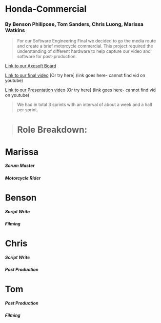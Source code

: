 # Honda-Commercial
### By Benson Philipose, Tom Sanders, Chris Luong, Marissa Watkins 

> For our Software Engineering Final we decided to go the media route and create a brief motorcycle commercial. This project required the understanding of different hardware to help capture our video and software for post-production. 

[Link to our Axosoft Board](https://mjw2d4.axosoft.com)

[Link to our final video](https://drive.google.com/file/d/1cDKNGNAfRjB38IqlJRgF9jlwIz4tSs-B/view)
  [Or try here] (link goes here- cannot find vid on youtube)

[Link to our Presentation video](https://drive.google.com/file/d/1Vc5tKqVKs0pLzxkYKSFyMzn3L6dR45u9/view?ts=5a2ee4d0)
  [Or try here] (link goes here- cannot find vid on youtube)

> We had in total 3 sprints with an interval of about a week and a half per sprint. 

> # Role Breakdown:
# Marissa 
  ##### Scrum Master
  ##### Motorcycle Rider 

# Benson 
  ##### Script Write 
  ##### Filming 
 
# Chris 
   ##### Script Write
   ##### Post Production
   
# Tom 
  ##### Post Production 
  ##### Filming 


